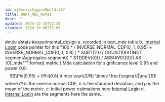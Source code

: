 ```yaml
---
id: aj0xczys5jgpcu9ph7dli17
title: BQRT_MDE_Notes
desc: ""
updated: 2024-12-15T22:35
created: 2024-10-08T15:03
---
```


#mde 
#stats
#experimental_design
a. recorded in bqrt_mde table
b. [Internal Login](https://fburl.com/code/y4wvx3ad)   code pointer for this
"100 * (
            INVERSE_NORMAL_CDF(0, 1, 0.95) + INVERSE_NORMAL_CDF(0, 1, 0.8)
        ) * SQRT(2.0 / COUNT(DISTINCT segmentAggregates.segment)) * STDDEV({0})
            / ABS(AVG({0})) AS {0}_mde""".format(
        metric
)
Mde calculation for significance level 0.95 and power 0.8:
$$\Phi(0.95) + \Phi(0.8) \times \sqrt{2/N} \times \frac{\sigma}{|\mu|}$$
where $\Phi$ is the inverse normal CDF, $\sigma$ is the standard deviation, and $\mu$ is the mean of the metric.
c. initial power estimations here [Internal Login](https://fburl.com/code/iwge74mm)
d. [Internal Login](https://fburl.com/code/iwge74mm)
are the segments here the same...